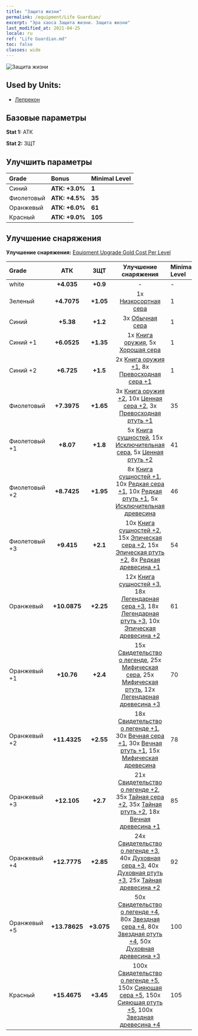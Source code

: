 ```yaml
---
title: "Защита жизни"
permalink: /equipment/Life Guardian/
excerpt: "Эра хаоса Защита жизни. Защита жизни"
last_modified_at: 2021-04-25
locale: ru
ref: "Life Guardian.md"
toc: false
classes: wide
---
```


  ![Защита жизни](/images/e/e_9093.png)

## Used by Units:

* [Лепрекон](/ru/units/Leprechaun/) 


## Базовые параметры
 **Stat 1:** АТК

 **Stat 2:** ЗЩТ

## Улучшить параметры

  |     Grade    |   Bonus | Minimal Level | 
  |:-------------|:--------|:--------------| 
  | Синий | **АТК: +3.0%** | **1** | 
  | Фиолетовый | **АТК: +4.5%** | **35** | 
  | Оранжевый | **АТК: +6.0%** | **61** | 
  | Красный | **АТК: +9.0%** | **105** | 


## Улучшение снаряжения
 **Улучшение снаряжения:** [Equipment Upgrade Gold Cost Per Level](/equipment/EquipmentUpgradeCostPerLevel/) 

  |          Grade      | АТК | ЗЩТ | Улучшение снаряжения | Minimal Level |
  |:--------------------|:---------:|:---------:|:----------------:|:--------------|
  | white | **+4.035** | **+0.9** | - | - |
  | Зеленый | **+4.7075** | **+1.05** | 1x [Низкосортная сера](/ItemsRU/mat_3/) | 1 |
  | Синий | **+5.38** | **+1.2** | 3x [Обычная сера](/ItemsRU/mat_9/) | 1 |
  | Синий +1 | **+6.0525** | **+1.35** | 1x [Книга оружия](/ItemsRU/mat_18/), 5x [Хорошая сера](/ItemsRU/mat_15/) | 1 |
  | Синий +2 | **+6.725** | **+1.5** | 2x [Книга оружия +1](/ItemsRU/mat_25/), 8x [Превосходная сера +1](/ItemsRU/mat_22/) | 1 |
  | Фиолетовый | **+7.3975** | **+1.65** | 3x [Книга оружия +2](/ItemsRU/mat_32/), 10x [Ценная сера +2](/ItemsRU/mat_29/), 3x [Превосходная ртуть +1](/ItemsRU/mat_21/) | 35 |
  | Фиолетовый +1 | **+8.07** | **+1.8** | 5x [Книга сущностей](/ItemsRU/mat_39/), 15x [Исключительная сера](/ItemsRU/mat_36/), 5x [Ценная ртуть +2](/ItemsRU/mat_28/) | 41 |
  | Фиолетовый +2 | **+8.7425** | **+1.95** | 8x [Книга сущностей +1](/ItemsRU/mat_46/), 10x [Редкая сера +1](/ItemsRU/mat_43/), 10x [Редкая ртуть +1](/ItemsRU/mat_42/), 5x [Исключительная древесина](/ItemsRU/mat_34/) | 46 |
  | Фиолетовый +3 | **+9.415** | **+2.1** | 10x [Книга сущностей +2](/ItemsRU/mat_53/), 15x [Эпическая сера +2](/ItemsRU/mat_50/), 15x [Эпическая ртуть +2](/ItemsRU/mat_49/), 8x [Редкая древесина +1](/ItemsRU/mat_41/) | 54 |
  | Оранжевый | **+10.0875** | **+2.25** | 12x [Книга сущностей +3](/ItemsRU/mat_60/), 18x [Легендарная сера +3](/ItemsRU/mat_57/), 18x [Легендарная ртуть +3](/ItemsRU/mat_56/), 10x [Эпическая древесина +2](/ItemsRU/mat_48/) | 61 |
  | Оранжевый +1 | **+10.76** | **+2.4** | 15x [Свидетельство о легенде](/ItemsRU/mat_67/), 25x [Мифическая сера](/ItemsRU/mat_64/), 25x [Мифическая ртуть](/ItemsRU/mat_63/), 12x [Легендарная древесина +3](/ItemsRU/mat_55/) | 70 |
  | Оранжевый +2 | **+11.4325** | **+2.55** | 18x [Свидетельство о легенде +1](/ItemsRU/mat_74/), 30x [Вечная сера +1](/ItemsRU/mat_71/), 30x [Вечная ртуть +1](/ItemsRU/mat_70/), 15x [Мифическая древесина](/ItemsRU/mat_62/) | 78 |
  | Оранжевый +3 | **+12.105** | **+2.7** | 21x [Свидетельство о легенде +2](/ItemsRU/mat_81/), 35x [Тайная сера +2](/ItemsRU/mat_78/), 35x [Тайная ртуть +2](/ItemsRU/mat_77/), 18x [Вечная древесина +1](/ItemsRU/mat_69/) | 85 |
  | Оранжевый +4 | **+12.7775** | **+2.85** | 24x [Свидетельство о легенде +3](/ItemsRU/mat_88/), 40x [Духовная сера +3](/ItemsRU/mat_85/), 40x [Духовная ртуть +3](/ItemsRU/mat_84/), 25x [Тайная древесина +2](/ItemsRU/mat_76/) | 92 |
  | Оранжевый +5 | **+13.78625** | **+3.075** | 50x [Свидетельство о легенде +4](/ItemsRU/mat_95/), 80x [Звездная сера +4](/ItemsRU/mat_92/), 80x [Звездная ртуть +4](/ItemsRU/mat_91/), 50x [Духовная древесина +3](/ItemsRU/mat_83/) | 100 |
  | Красный | **+15.4675** | **+3.45** | 100x [Свидетельство о легенде +5](/ItemsRU/mat_102/), 150x [Сияющая сера +5](/ItemsRU/mat_99/), 150x [Сияющая ртуть +5](/ItemsRU/mat_98/), 100x [Звездная древесина +4](/ItemsRU/mat_90/) | 105 |


